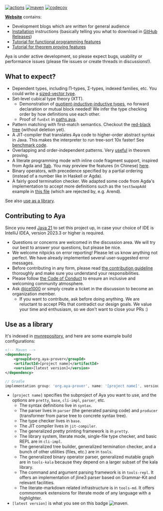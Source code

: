 [![actions]](https://github.com/aya-prover/aya-dev/actions/workflows/gradle-check.yaml)
[![maven]][maven-repo]
[![codecov]](https://codecov.io/gh/aya-prover/aya-dev)

[**Website**](https://www.aya-prover.org) contains:

+ Development blogs which are written for general audience
+ [Installation](https://www.aya-prover.org/guide/install.html)
  instructions (basically telling you what to download in [GitHub Releases])
+ [Tutorial for functional programming features](https://www.aya-prover.org/guide/haskeller-tutorial.html)
+ [Tutorial for theorem proving features](https://www.aya-prover.org/guide/prover-tutorial.html)

Aya is under active development, so please expect bugs, usability or performance issues
(please file issues or create threads in discussions!).

## What to expect?

+ Dependent types, including Π-types, Σ-types, indexed families, etc.
  You could write a [sized-vector type][gadt].
+ Set-level cubical type theory (XTT).
  + Demonstration of [quotient-inductive-inductive types][hiir],
    no forward declaration or mutual block needed!
    We infer the type checking order by how definitions use each other.
  + Proof of `funExt` in [paths.aya][funExt].
+ Pattern matching with first-match semantics.
  Checkout the [red-black tree][rbtree] (without deletion yet).
+ A JIT-compiler that translates Aya code to higher-order abstract syntax in Java.
  This makes the interpreter to run tree-sort 10x faster! See [benchmark code][tbtree-bench].
+ Overlapping and order-independent patterns. Very [useful][oop] in theorem proving.
+ A literate programming mode with inline code fragment support, inspired from Agda and [1lab].
  You may preview the features (in Chinese)
  [here](https://blog.imkiva.org/posts/intro-literate-aya.html).
+ Binary operators, with precedence specified by a partial ordering
  (instead of a number like in Haskell or Agda).
+ A fairly good termination checker.
  We adapted some code from Agda's implementation to accept more definitions such as the
  `testSwapAdd` example in [this file][foetus] (which are rejected by, e.g. Arend).

See also [use as a library](#use-as-a-library).

[GitHub Releases]: https://github.com/aya-prover/aya-dev/releases/tag/nightly-build
[Java 21]: https://jdk.java.net/21
[1lab]: https://1lab.dev

## Contributing to Aya

Since you need [Java 21] to set this project up, in case your choice
of IDE is IntelliJ IDEA, version 2023.3 or higher is required.

+ Questions or concerns are welcomed in the discussion area.
  We will try our best to answer your questions, but please be nice.
+ We welcome nitpicks on error reporting! Please let us know anything not perfect.
  We have already implemented several user-suggested error messages.
+ Before contributing in any form, please read
  [the contribution guideline](CONTRIBUTING.md) thoroughly
  and make sure you understand your responsibilities.
+ Please follow [the Code of Conduct](CODE_OF_CONDUCT.md) to
  ensure an inclusive and welcoming community atmosphere.
+ Ask [@ice1000] or simply create a ticket in the discussion to become an organization member.
  + If you want to contribute, ask before doing anything.
    We are reluctant to accept PRs that contradict our design goals.
    We value your time and enthusiasm, so we don't want to close your PRs :)

[@ice1000]: https://github.com/ice1000
[actions]: https://github.com/aya-prover/aya-dev/actions/workflows/gradle-check.yaml/badge.svg
[codecov]: https://img.shields.io/codecov/c/github/aya-prover/aya-dev?logo=codecov&logoColor=white
[maven]: https://img.shields.io/maven-central/v/org.aya-prover/base?logo=gradle
[oop]: ../cli-impl/src/test/resources/shared/src/arith/nat/base.aya
[gadt]: ../cli-impl/src/test/resources/shared/src/data/vec/base.aya
[regularity]: ../cli-impl/src/test/resources/shared/src/paths.aya
[funExt]: ../cli-impl/src/test/resources/shared/src/paths.aya
[rbtree]: ../jit-compiler/src/test/resources/TreeSort.aya
[tbtree-bench]: ../jit-compiler/src/test/java/RedBlackTreeTest.java
[hiir]: https://www.aya-prover.org/blog/tt-in-tt-qiit.html
[foetus]: ../cli-impl/src/test/java/org/aya/test/fixtures/TerckError.java
[maven-repo]: https://repo1.maven.org/maven2/org/aya-prover

## Use as a library

It's indexed in [mvnrepository](https://mvnrepository.com/artifact/org.aya-prover),
and here are some example build configurations:

```xml
<!-- Maven -->
<dependency>
    <groupId>org.aya-prover</groupId>
    <artifactId>[project name]</artifactId>
    <version>[latest version]</version>
</dependency>
```

```groovy
// Gradle
implementation group: 'org.aya-prover', name: '[project name]', version: '[latest version]'
```

+ `[project name]` specifies the subproject of Aya you want to use,
  and the options are `pretty`, `base`, `cli-impl`, `parser`, etc.
  + The syntax definitions live in `syntax`.
  + The parser lives in `parser` (the generated parsing code) and `producer`
    (transformer from parse tree to concrete syntax tree).
  + The type checker lives in `base`.
  + The JIT compiler lives in `jit-compiler`.
  + The generalized pretty printing framework is in `pretty`.
  + The library system, literate mode, single-file type checker, and basic REPL are in `cli-impl`.
  + The generalized tree builder, generalized termination checker,
    and a bunch of other utilities (files, etc.) are in `tools`.
  + The generalized binary operator parser, generalized mutable graph are
    in `tools-kala` because they depend on a larger subset of the kala library.
  + The command and argument parsing framework is in `tools-repl`.
    It offers an implementation of jline3 parser based on Grammar-Kit and relevant facilities.
  + The literate-markdown related infrastructure is in `tools-md`.
    It offers commonmark extensions for literate mode of any language with a highlighter.
+ `[latest version]` is what you see on this badge ![maven].

